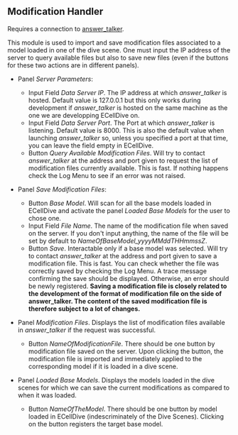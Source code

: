 ## Modification Handler
Requires a connection to [answer_talker](https://github.com/ecell/answer_talker).

This module is used to import and save modification files associated to a model loaded in one of the dive scene. One must input the IP address of the server to query available files but also to save new files (even if the buttons for these two actions are in different panels).
- Panel *Server Parameters*:
    - Input Field *Data Server IP*. The IP address at which *answer_talker* is hosted. Default value is 127.0.0.1 but this only works during development if *answer_talker* is hosted on the same machine as the one we are developping ECellDive on.
    - Input Field *Data Server Port*. The Port at which *answer_talker* is listening. Default value is 8000. This is also the default value when launching *answer_talker* so, unless you specified a port at that time, you can leave the field empty in ECellDive.
    - Button *Query Available Modification Files*. Will try to contact *answer_talker* at the address and port given to request the list of modification files currently available. This is fast. If nothing happens check the Log Menu to see if an error was not raised.

- Panel *Save Modification Files*:
    - Button *Base Model*. Will scan for all the base models loaded in ECellDive and activate the panel *Loaded Base Models* for the user to chose one.
    - Input Field *File Name*. The name of the modification file when saved on the server. If you don't input anything, the name of the file will be set by default to *NameOfBaseModel_yyyyMMddTHHmmssZ*. 
    - Button *Save*. Interactable only if a base model was selected.  Will try to contact *answer_talker* at the address and port given to save a modification file. This is fast. You can check whether the file was correctly saved by checking the Log Menu. A trace message confirming the save should be displayed. Otherwise, an error should be newly registered. **Saving a modification file is closely related to the development of the format of modification file on the side of answer_talker. The content of the saved modification file is therefore subject to a lot of changes.**

- Panel *Modification Files*. Displays the list of modification files available in *answer_talker* if the request was successful.
    - Button *NameOfModificationFile*. There should be one button by modification file saved on the server. Upon clicking the button, the modification file is imported and immediately applied to the corresponding model if it is loaded in a dive scene.

- Panel *Loaded Base Models*. Displays the models loaded in the dive scenes for which we can save the current modifications as compared to when it was loaded.
    - Button *NameOfTheModel*. There should be one button by model loaded in ECellDive (indescriminately of the Dive Scenes). Clicking on the button registers the target base model.